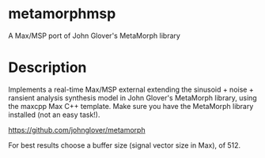 # metamorphmsp
A Max/MSP port of John Glover's MetaMorph library

# Description

Implements a real-time Max/MSP external extending the sinusoid + noise + ransient analysis synthesis model in John Glover's
MetaMorph library, using the maxcpp Max C++ template. Make sure you have the MetaMorph library installed (not an easy task!).

https://github.com/johnglover/metamorph

For best results choose a buffer size (signal vector size in Max), of 512.
